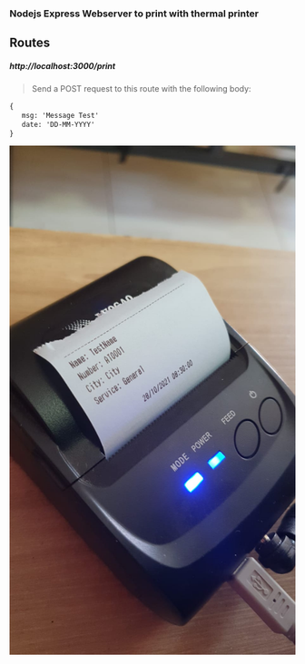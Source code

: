 ### Nodejs Express Webserver to print with thermal printer

## Routes

##### http://localhost:3000/print
> Send a POST request to this route with the following body:
 ```
 {
    msg: 'Message Test'
    date: 'DD-MM-YYYY'
 }
```
![Example](/static/example.jpeg "Example")